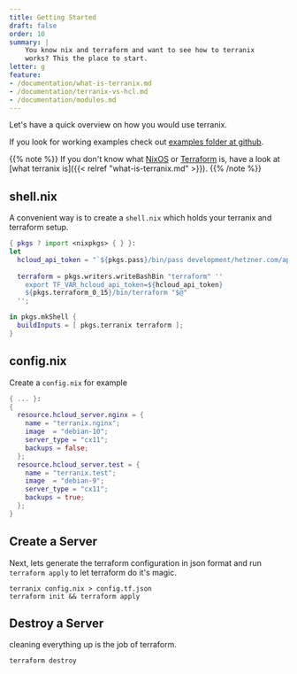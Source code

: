 ```yaml
---
title: Getting Started
draft: false
order: 10
summary: |
    You know nix and terraform and want to see how to terranix
    works? This the place to start.
letter: g
feature:
- /documentation/what-is-terranix.md
- /documentation/terranix-vs-hcl.md
- /documentation/modules.md
---
```


Let's have a quick overview on how you would use terranix.

If you look for working examples check out
[examples folder at github](https://github.com/terranix/terranix-examples).

{{% note %}}
If you don't know what [NixOS](https://nixos.org) or
[Terraform](https://terraform.io) is, have a look at [what terranix is]({{< relref "what-is-terranix.md" >}}).
{{% /note %}}

## shell.nix

A convenient way is to create a `shell.nix`
which holds your terranix and terraform setup.

```nix
{ pkgs ? import <nixpkgs> { } }:
let
  hcloud_api_token = "`${pkgs.pass}/bin/pass development/hetzner.com/api-token`";
  
  terraform = pkgs.writers.writeBashBin "terraform" ''
    export TF_VAR_hcloud_api_token=${hcloud_api_token}
    ${pkgs.terraform_0_15}/bin/terraform "$@"
  '';

in pkgs.mkShell {
  buildInputs = [ pkgs.terranix terraform ];
}
```

## config.nix

Create a `config.nix` for example

```nix
{ ... }:
{
  resource.hcloud_server.nginx = {
    name = "terranix.nginx";
    image  = "debian-10";
    server_type = "cx11";
    backups = false;
  };
  resource.hcloud_server.test = {
    name = "terranix.test";
    image  = "debian-9";
    server_type = "cx11";
    backups = true;
  };
}
```

## Create a Server

Next, lets generate the terraform configuration in json format
and run `terraform apply`
to let terraform do it's magic.

```shell
terranix config.nix > config.tf.json 
terraform init && terraform apply
```

## Destroy a Server

cleaning everything up is the job of terraform.

```shell
terraform destroy
```
